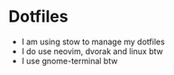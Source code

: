# Dotfiles
- I am using stow to manage my dotfiles
- I do use neovim, dvorak and linux btw
- I use gnome-terminal btw

